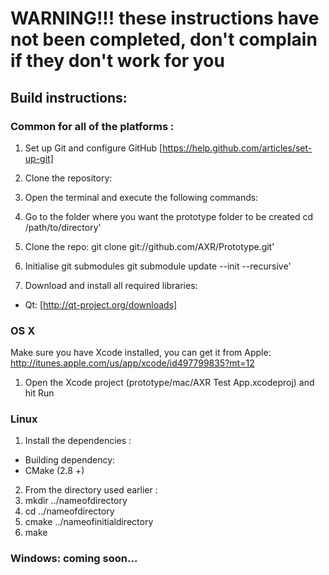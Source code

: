 # WARNING!!! these instructions have not been completed, don't complain if they don't work for you

## Build instructions:

### Common for all of the platforms :

1.   Set up Git and configure GitHub [https://help.github.com/articles/set-up-git]

2.   Clone the repository:
 1.   Open the terminal and execute the following commands:
 2.   Go to the folder where you want the prototype folder to be created
    cd /path/to/directory'
 3.   Clone the repo:
    git clone git://github.com/AXR/Prototype.git'
 4.   Initialise git submodules
    git submodule update --init --recursive'
 4.   Download and install all required libraries:
  * Qt: [http://qt-project.org/downloads]

### OS X

Make sure you have Xcode installed, you can get it from Apple: http://itunes.apple.com/us/app/xcode/id497799835?mt=12

1.   Open the Xcode project (prototype/mac/AXR Test App.xcodeproj) and hit Run

### Linux

1.   Install the dependencies :
 *   Building dependency:
  *   CMake (2.8 +)

2. From the directory used earlier :
  1.    mkdir ../nameofdirectory
  2.    cd ../nameofdirectory
  3.    cmake ../nameofinitialdirectory
  4.    make

### Windows: coming soon...
